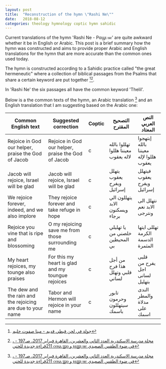```yaml
---
layout: post
title:  "Reconstruction of the hymn \"Rashi Ne\""
date:   2018-08-12
categories: theology hymnology coptic hymn sahidic
---
```


Current translations of the hymn 'Rashi Ne - Ραϣι ⲛⲉ' are quite awkward whether it be in English or Arabic. This post is a brief summary how the hymn was constructed and aims to provide proper Arabic and English translations for the hymn that are more accurate than the common ones used today.

The hymn is constructed according to a Sahidic practice called "the great hermeneutic" where a collection of biblical passages from the Psalms that share a certain keyword are put together [^1][^2]. 
<!--excerpt-->
In 'Rashi Ne' the six passages all have the common keyword 'Thelil'.

Below is a the common texts of the hymn, an Arabic translation [^2] and an English translation that I am suggesting based on the Arabic one:

| Common English text | Suggested correction | Coptic | التصحيح المقترح | النص العربي المعتاد |
| ------------------- | -------------------- | ------ | -------------------- | ----------------|
| Rejoice in God our helper, praise the God of Jacob | Rejoice in God our helper, praise the God of Jacob | c | تهللوا بالله معيننا هللوا لاله يعقوب | إبتهجوا بالله معيننا هللوا لإله يعقوب |
| Jacob will rejoice, Israel will be glad | Jacob will rejoice, Israel will be glad | c | يتهلل يعقوب ويفرح إسرائيل | فيتهلل يعقوب ويفرح إسرائيل |
| We rejoice forever, indeed, and we also implore | They rejoice forever and take refuge in hope | c | يتهللون الي الابد ويسكنون برجاء | نتهلل الى الابد نعم ونترجى |
| Rejoice you vine that is ripe and blossoming | O my rejoicing save me from those surrounding me | c | يا تهليلي خلصني من المحيطين بي | تهللى ايتها الكرمة الدسمة المثمرة |
| My heart rejoices, my tounge also praises | For this my heart is glad and my toungue rejoices | c | من أجل هذا فرح قلبي وتهلل لساني | قلبى يفرح من اجل لسانى بتهليل |
| The dew and the rain and the rejoicing are due to your name | Tabor and Hermon will rejoice in your name | c | تابور وحرمون سيتهللون باسمك | الندى والمطر مدلاة على اسمك |

[^1]: [جولة في لحن قبطي قديم - مينا صفوت حليم](http://www.mediafire.com/file/v5bam5724wy8v7c/%D8%AC%D9%88%D9%84%D8%A9+%D9%81%D9%89+%D9%84%D8%AD%D9%86+%D9%82%D8%A8%D8%B7%D9%89+%D9%82%D8%AF%D9%8A%D9%85+2-+%D8%B1%D8%A7%D8%B4%D9%89+%D9%86%D9%8A%D9%87+%D8%B3%D9%8A%D9%86%D8%A7+%D8%B5%D8%A7%D8%AC%D9%89.pdf)
[^2]: [ ، مجلة مدرسة الإسكندرية العدد الثاني والعشرين، القاهرة فبراير 2017، صـ197 - 211قراءة جديدة للحني ⲥⲉⲛⲁ ϣⲟ و ⲣⲁϣⲓ ⲛⲉ في ضوء الطقس الصعيدي](https://bookstore.asfcs.org/%D9%83%D8%AA%D8%A8/%d9%82%d8%b1%d8%a7%d8%a1%d8%a9-%d8%ac%d8%af%d9%8a%d8%af%d8%a9-%d9%84%d9%84%d8%ad%d9%86%d9%8a-%e2%b2%a5%e2%b2%89%e2%b2%9b%e2%b2%81%ef%bf%bd%cf%a3%e2%b2%9f-%d9%88-%e2%b2%a3%e2%b2%81%cf%a3%e2%b2%93/)
